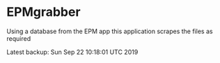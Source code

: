 # EPMgrabber
Using a database from the EPM app this application scrapes the files as required


Latest backup: Sun Sep 22 10:18:01 UTC 2019
